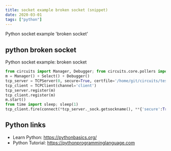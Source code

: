 ```yaml
---
title: socket example broken socket (snippet)
date: 2020-03-01
tags: ["python"]
---
```

Python socket example 'broken socket'


## python broken socket

Python socket example: broken socket

```python
from circuits import Manager, Debugger; from circuits.core.pollers import Select; from circuits.net.sockets import TCPServer, TCPClient; from circuits.net.events import close, connect, write
m = Manager() + Select() + Debugger()
tcp_server = TCPServer(0, secure=True, certfile='/home/git/circuits/tests/net/cert.pem', channel='server')
tcp_client = TCPClient(channel='client')
tcp_server.register(m)
tcp_client.register(m)
m.start()
from time import sleep; sleep(1)
tcp_client.fire(connect(*tcp_server._sock.getsockname(), **{'secure':True}))

```

## Python links

- Learn Python: https://pythonbasics.org/
- Python Tutorial: https://pythonprogramminglanguage.com
